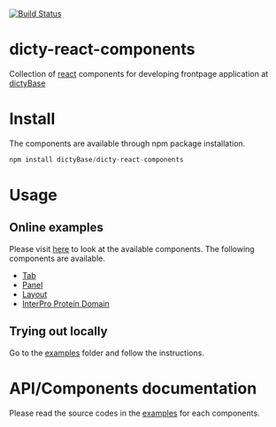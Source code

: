 [![Build Status](https://travis-ci.org/dictyBase/dicty-react-components.svg?branch=develop)](https://travis-ci.org/dictyBase/dicty-react-components)

# dicty-react-components
Collection of [react](http://facebook.github.io/react/index.html) components
for developing frontpage application at [dictyBase](http://dictybase.org)

# Install
The components are available through npm package installation.

```js
npm install dictyBase/dicty-react-components
```

# Usage
## Online examples
Please visit [here](http://dictybase.github.io/dicty-react-components/) to look
at the available components. The following components are available.

* [Tab](http://dictybase.github.io/dicty-react-components/demo/tab.html)
* [Panel](http://dictybase.github.io/dicty-react-components/demo/panel.html)
* [Layout](http://dictybase.github.io/dicty-react-components/demo/layout.html)
* [InterPro Protein Domain](http://dictybase.github.io/dicty-react-components/demo/domain.html)

## Trying out locally
Go to the
[examples](https://github.com/dictyBase/dicty-react-components/tree/master/examples)
folder and follow the instructions.

# API/Components documentation
Please read the source codes in the
[examples](https://github.com/dictyBase/dicty-react-components/tree/master/examples)
for each components.



